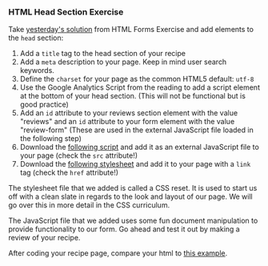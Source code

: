 ### HTML Head Section Exercise

Take [yesterday's solution][prev-solution] from HTML Forms Exercise and add elements to the `head` section:

1.  Add a `title` tag to the head section of your recipe
2.  Add a `meta` description to your page. Keep in mind user search keywords.
3.  Define the `charset` for your page as the common HTML5 default: `utf-8`
4.  Use the Google Analytics Script from the reading to add a script element at the bottom of your head section. (This will not be functional but is good practice)
5.  Add an `id` attribute to your reviews section element with the value "reviews" and an `id` attribute to your form element with the value "review-form" (These are used in the external JavaScript file loaded in the following step)
6.  Download the [following script][external-javascript-example] and add it as an external JavaScript file to your page (check the `src` attribute!)
7.  Download the [following stylesheet][reset] and add it to your page with a `link` tag (check the `href` attribute!)

The stylesheet file that we added is called a CSS reset. It is used to start us off with a clean slate in regards to the look and layout of our page. We will go over this in more detail in the CSS curriculum.

The JavaScript file that we added uses some fun document manipulation to provide functionality to our form. Go ahead and test it out by making a review of your recipe.

After coding your recipe page, compare your html to [this example][solution].

[prev-solution]: http://assets.aaonline.io/fullstack/html-css/micro-projects/html-forms/solution.html?raw=true
[external-javascript-example]: http://assets.aaonline.io/fullstack/html-css/assets/external_javascript_example.js
[reset]: http://assets.aaonline.io/fullstack/html-css/assets/css_reset.css
[solution]: http://assets.aaonline.io/fullstack/html-css/micro-projects/html-head_section/solution/solution.html
